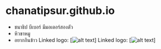 # chanatipsur.github.io
* ชนาธิป บีเบอร์ มีมอเตอร์สองตัว
* หิวขาหมู 
* อยากกินข้าว
Linked logo: [![alt text](/1.png)]
Linked logo: [![alt text](https://scontent.fbkk10-1.fna.fbcdn.net/v/t1.0-9/95340457_534169573940478_6148934644222918656_o.jpg?_nc_cat=102&ccb=2&_nc_sid=8bfeb9&_nc_ohc=5qLs3klJlMwAX-zA_FJ&_nc_oc=AQl1Q83YK8H1VsHxx_RP1x7oA9OdCMTYR5uRkWlEP-NpMuMpo5JcHDBZSOpkZuQf5cI&_nc_ht=scontent.fbkk10-1.fna&oh=30071c868127b775bba21b2f36496c5d&oe=5FE721EB)]